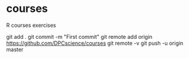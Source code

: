 # courses
R courses exercises

git add .
git commit -m "First commit"
git remote add origin https://github.com/DPCscience/courses
git remote -v
git push -u origin master
